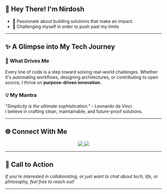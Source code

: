 ## 👋 **Hey There! I'm Nirdosh**

- 🚀 Passionate about building solutions that make an impact.  
- 🎯 Challenging myself in order to push past my limits

---

## ✨ **A Glimpse into My Tech Journey**

### 🚀 **What Drives Me**
Every line of code is a step toward solving real-world challenges. Whether it's automating workflows, designing architectures, or contributing to open source, I thrive on **purpose-driven innovation.**

### 💡 **My Mantra**
_"Simplicity is the ultimate sophistication."_ – Leonardo da Vinci  
I believe in crafting clean, maintainable, and future-proof solutions.

---

## 🌐 **Connect With Me**

<p align="center">
  <a href="mailto:nirdosh.chauhan@sequelstring.com">
    <img src="https://img.shields.io/badge/Email-D14836?style=for-the-badge&logo=gmail&logoColor=white" />
  </a>
  <a href="https://www.linkedin.com/in/nirdosh-chauhan-ba5402236/">
    <img src="https://img.shields.io/badge/LinkedIn-0077B5?style=for-the-badge&logo=linkedin&logoColor=white" />
  </a>
</p>

---

## 📢 **Call to Action**

_If you're interested in collaborating, or just want to chat about tech, life, or philosophy, feel free to reach out!_

---
